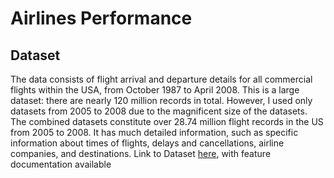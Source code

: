 
# Airlines Performance

## Dataset

The data consists of flight arrival and departure details for all commercial flights within the USA, from October 1987 to April 2008. This is a large dataset: there are nearly 120 million records in total. However, I used only datasets from 2005 to 2008 due to the magnificent size of the datasets. The combined datasets constitute over 28.74 million flight records in the US from 2005 to 2008. It has much detailed information, such as specific information about times of flights, delays and cancellations, airline companies, and destinations.
Link to Dataset [here](https://community.amstat.org/jointscsg-section/dataexpo/dataexpo2009),
with feature documentation available 